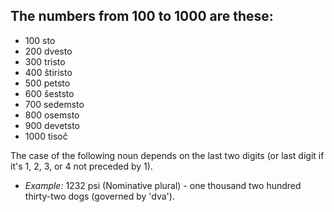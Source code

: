 ## The numbers from 100 to 1000 are these:
* 100 sto
* 200 dvesto
* 300 tristo
* 400 štiristo
* 500 petsto
* 600 šeststo
* 700 sedemsto
* 800 osemsto
* 900 devetsto
* 1000 tisoč

The case of the following noun depends on the last two digits (or last digit if it's 1, 2, 3, or 4 not preceded by 1).

* *Example:* 1232 psi (Nominative plural) - one thousand two hundred thirty-two dogs (governed by 'dva').